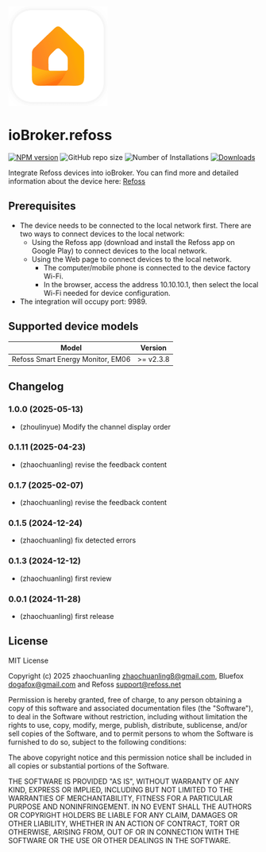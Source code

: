 ![Logo](admin/refoss.png)

# ioBroker.refoss

[![NPM version](https://img.shields.io/npm/v/iobroker.refoss.svg)](https://www.npmjs.com/package/iobroker.refoss)
![GitHub repo size](https://img.shields.io/github/repo-size/Refoss/ioBroker.refoss?logo=github&style=flat-square)
![Number of Installations](https://iobroker.live/badges/refoss-installed.svg)
[![Downloads](https://img.shields.io/npm/dm/iobroker.refoss.svg)](https://www.npmjs.com/package/iobroker.refoss)

Integrate Refoss devices into ioBroker.
You can find more and detailed information about the device here: [Refoss](https://www.amazon.de/dp/B0D3PY4RVZ)

## Prerequisites

- The device needs to be connected to the local network first. There are two ways to connect devices to the local network:
    - Using the Refoss app (download and install the Refoss app on Google Play) to connect devices to the local network.
    - Using the Web page to connect devices to the local network.
        - The computer/mobile phone is connected to the device factory Wi-Fi.
        - In the browser, access the address 10.10.10.1, then select the local Wi-Fi needed for device configuration.
- The integration will occupy port: 9989.

## Supported device models

| Model                             | Version   |
| --------------------------------- | --------- |
| Refoss Smart Energy Monitor, EM06 | >= v2.3.8 |

## Changelog

### 1.0.0 (2025-05-13)

- (zhoulinyue) Modify the channel display order

### 0.1.11 (2025-04-23)

- (zhaochuanling) revise the feedback content

### 0.1.7 (2025-02-07)

- (zhaochuanling) revise the feedback content

### 0.1.5 (2024-12-24)

- (zhaochuanling) fix detected errors

### 0.1.3 (2024-12-12)

- (zhaochuanling) first review

### 0.0.1 (2024-11-28)

- (zhaochuanling) first release

## License

MIT License

Copyright (c) 2025 zhaochuanling zhaochuanling8@gmail.com,
Bluefox dogafox@gmail.com and
Refoss support@refoss.net

Permission is hereby granted, free of charge, to any person obtaining a copy
of this software and associated documentation files (the "Software"), to deal
in the Software without restriction, including without limitation the rights
to use, copy, modify, merge, publish, distribute, sublicense, and/or sell
copies of the Software, and to permit persons to whom the Software is
furnished to do so, subject to the following conditions:

The above copyright notice and this permission notice shall be included in all
copies or substantial portions of the Software.

THE SOFTWARE IS PROVIDED "AS IS", WITHOUT WARRANTY OF ANY KIND, EXPRESS OR
IMPLIED, INCLUDING BUT NOT LIMITED TO THE WARRANTIES OF MERCHANTABILITY,
FITNESS FOR A PARTICULAR PURPOSE AND NONINFRINGEMENT. IN NO EVENT SHALL THE
AUTHORS OR COPYRIGHT HOLDERS BE LIABLE FOR ANY CLAIM, DAMAGES OR OTHER
LIABILITY, WHETHER IN AN ACTION OF CONTRACT, TORT OR OTHERWISE, ARISING FROM,
OUT OF OR IN CONNECTION WITH THE SOFTWARE OR THE USE OR OTHER DEALINGS IN THE
SOFTWARE.
